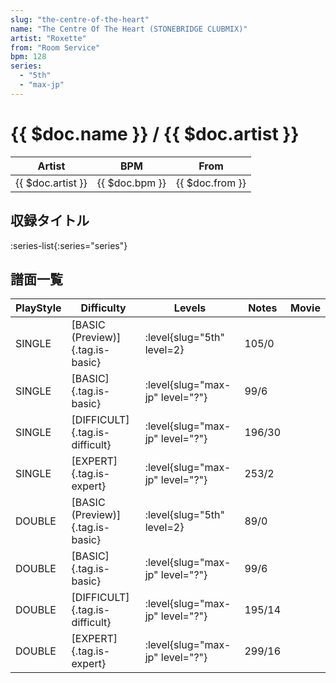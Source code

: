 ```yaml
---
slug: "the-centre-of-the-heart"
name: "The Centre Of The Heart (STONEBRIDGE CLUBMIX)"
artist: "Roxette"
from: "Room Service"
bpm: 128
series:
  - "5th"
  - "max-jp"
---
```


# {{ $doc.name }} / {{ $doc.artist }}

|Artist|BPM|From|
|------|---|----|
|{{ $doc.artist }}|{{ $doc.bpm }}|{{ $doc.from }}|

## 収録タイトル

:series-list{:series="series"}

## 譜面一覧

|PlayStyle|Difficulty|Levels|Notes|Movie|
|---------|----------|------|-----|-----|
|SINGLE|[BASIC (Preview)]{.tag.is-basic}|<div class="field is-grouped is-grouped-multiline">:level{slug="5th" level=2}</div>|105/0||
|SINGLE|[BASIC]{.tag.is-basic}|<div class="field is-grouped is-grouped-multiline">:level{slug="max-jp" level="?"}</div>|99/6||
|SINGLE|[DIFFICULT]{.tag.is-difficult}|<div class="field is-grouped is-grouped-multiline">:level{slug="max-jp" level="?"}</div>|196/30||
|SINGLE|[EXPERT]{.tag.is-expert}|<div class="field is-grouped is-grouped-multiline">:level{slug="max-jp" level="?"}</div>|253/2||
|DOUBLE|[BASIC (Preview)]{.tag.is-basic}|<div class="field is-grouped is-grouped-multiline">:level{slug="5th" level=2}</div>|89/0||
|DOUBLE|[BASIC]{.tag.is-basic}|<div class="field is-grouped is-grouped-multiline">:level{slug="max-jp" level="?"}</div>|99/6||
|DOUBLE|[DIFFICULT]{.tag.is-difficult}|<div class="field is-grouped is-grouped-multiline">:level{slug="max-jp" level="?"}</div>|195/14||
|DOUBLE|[EXPERT]{.tag.is-expert}|<div class="field is-grouped is-grouped-multiline">:level{slug="max-jp" level="?"}</div>|299/16||
